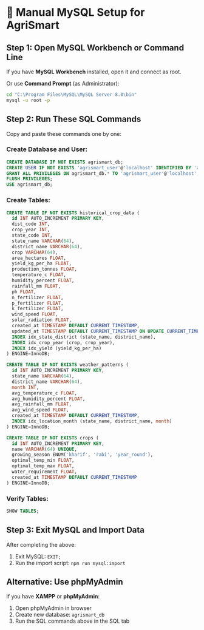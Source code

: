 # 🚀 Manual MySQL Setup for AgriSmart

## Step 1: Open MySQL Workbench or Command Line

If you have **MySQL Workbench** installed, open it and connect as root.

Or use **Command Prompt** (as Administrator):
```cmd
cd "C:\Program Files\MySQL\MySQL Server 8.0\bin"
mysql -u root -p
```

## Step 2: Run These SQL Commands

Copy and paste these commands one by one:

### Create Database and User:
```sql
CREATE DATABASE IF NOT EXISTS agrismart_db;
CREATE USER IF NOT EXISTS 'agrismart_user'@'localhost' IDENTIFIED BY 'agrismart_mysql_2025';
GRANT ALL PRIVILEGES ON agrismart_db.* TO 'agrismart_user'@'localhost';
FLUSH PRIVILEGES;
USE agrismart_db;
```

### Create Tables:
```sql
CREATE TABLE IF NOT EXISTS historical_crop_data (
  id INT AUTO_INCREMENT PRIMARY KEY,
  dist_code INT,
  crop_year INT,
  state_code INT,
  state_name VARCHAR(64),
  district_name VARCHAR(64),
  crop VARCHAR(64),
  area_hectares FLOAT,
  yield_kg_per_ha FLOAT,
  production_tonnes FLOAT,
  temperature_c FLOAT,
  humidity_percent FLOAT,
  rainfall_mm FLOAT,
  ph FLOAT,
  n_fertilizer FLOAT,
  p_fertilizer FLOAT,
  k_fertilizer FLOAT,
  wind_speed FLOAT,
  solar_radiation FLOAT,
  created_at TIMESTAMP DEFAULT CURRENT_TIMESTAMP,
  updated_at TIMESTAMP DEFAULT CURRENT_TIMESTAMP ON UPDATE CURRENT_TIMESTAMP,
  INDEX idx_state_district (state_name, district_name),
  INDEX idx_crop_year (crop, crop_year),
  INDEX idx_yield (yield_kg_per_ha)
) ENGINE=InnoDB;

CREATE TABLE IF NOT EXISTS weather_patterns (
  id INT AUTO_INCREMENT PRIMARY KEY,
  state_name VARCHAR(64),
  district_name VARCHAR(64),
  month INT,
  avg_temperature_c FLOAT,
  avg_humidity_percent FLOAT,
  avg_rainfall_mm FLOAT,
  avg_wind_speed FLOAT,
  created_at TIMESTAMP DEFAULT CURRENT_TIMESTAMP,
  INDEX idx_location_month (state_name, district_name, month)
) ENGINE=InnoDB;

CREATE TABLE IF NOT EXISTS crops (
  id INT AUTO_INCREMENT PRIMARY KEY,
  name VARCHAR(64) UNIQUE,
  growing_season ENUM('kharif', 'rabi', 'year_round'),
  optimal_temp_min FLOAT,
  optimal_temp_max FLOAT,
  water_requirement FLOAT,
  created_at TIMESTAMP DEFAULT CURRENT_TIMESTAMP
) ENGINE=InnoDB;
```

### Verify Tables:
```sql
SHOW TABLES;
```

## Step 3: Exit MySQL and Import Data

After completing the above:
1. Exit MySQL: `EXIT;`
2. Run the import script: `npm run mysql:import`

## Alternative: Use phpMyAdmin

If you have **XAMPP** or **phpMyAdmin**:
1. Open phpMyAdmin in browser
2. Create new database: `agrismart_db`
3. Run the SQL commands above in the SQL tab